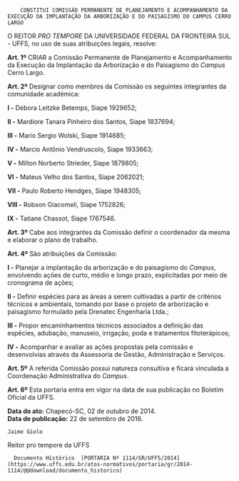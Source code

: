         CONSTITUI COMISSÃO PERMANENTE DE PLANEJAMENTO E ACOMPANHAMENTO DA EXECUÇÃO DA IMPLANTAÇÃO DA ARBORIZAÇÃO E DO PAISAGISMO DO CAMPUS CERRO LARGO  

O REITOR *PRO TEMPORE* DA UNIVERSIDADE FEDERAL DA FRONTEIRA SUL - UFFS, no uso de suas atribuições legais, resolve:

 **Art. 1º** CRIAR a Comissão Permanente de Planejamento e Acompanhamento da Execução da Implantação da Arborização e do Paisagismo do *Campus* Cerro Largo.

 **Art. 2º** Designar como membros da Comissão os seguintes integrantes da comunidade acadêmica:

 **I -** Debora Leitzke Betemps, Siape 1929652;

 **II -** Mardiore Tanara Pinheiro dos Santos, Siape 1837694;

 **III -** Mario Sergio Wolski, Siape 1914685;

 **IV -** Marcio Antônio Vendruscolo, Siape 1933663;

 **V -** Milton Norberto Strieder, Siape 1879805;

 **VI -** Mateus Velho dos Santos, Siape 2062021;

 **VII -** Paulo Roberto Hendges, Siape 1948305;

 **VIII -** Robson Giacomeli, Siape 1752826;

 **IX -** Tatiane Chassot, Siape 1767546.

 **Art. 3º** Cabe aos integrantes da Comissão definir o coordenador da mesma e elaborar o plano de trabalho.

 **Art. 4º** São atribuições da Comissão:

 **I -** Planejar a implantação da arborização e do paisagismo do *Campus*, envolvendo ações de curto, médio e longo prazo, explicitadas por meio de cronograma de ações;

 **II -** Definir espécies para as áreas a serem cultivadas a partir de critérios técnicos e ambientais, tomando por base o projeto de arborização e paisagismo formulado pela Drenatec Engenharia Ltda.;

 **III -** Propor encaminhamentos técnicos associados a definição das espécies, adubação, manuseio, irrigação, poda e tratamentos fitoterápicos;

 **IV -** Acompanhar e avaliar as ações propostas pela comissão e desenvolvias através da Assessoria de Gestão, Administração e Serviços.

 **Art. 5º** A referida Comissão possui natureza consultiva e ficará vinculada a Coordenação Administrativa do *Campus*.

 **Art. 6º** Esta portaria entra em vigor na data de sua publicação no Boletim Oficial da UFFS.

  

   **Data do ato:** Chapecó-SC, 02 de outubro de 2014.   
 **Data de publicação:**  22 de setembro de 2016. 

    Jaime Giolo   
 Reitor pro tempore da UFFS 

      Documento Histórico  [PORTARIA Nº 1114/GR/UFFS/2014](https://www.uffs.edu.br/atos-normativos/portaria/gr/2014-1114/@@download/documento_historico)     
      